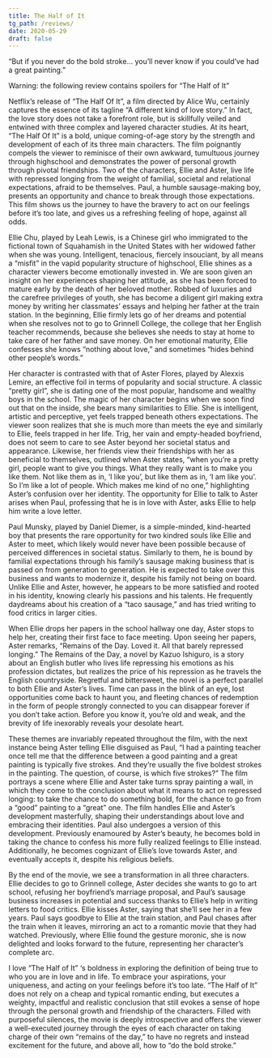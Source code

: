 ```yaml
---
title: The Half of It 
tg_path: /reviews/
date: 2020-05-29
draft: false
---
```

“But if you never do the bold stroke… you’ll never know if you could’ve had a great painting.”

Warning: the following review contains spoilers for “The Half of It”

Netflix’s release of “The Half Of It”, a film directed by Alice Wu, certainly captures the essence of its tagline “A different kind of love story.”  In fact, the love story does not take a forefront role, but is skillfully veiled and entwined with three complex and layered character studies.  At its heart, “The Half Of It” is a bold, unique coming-of-age story by the strength and development of each of its three main characters.  The film poignantly compels the viewer to reminisce of their own awkward, tumultuous journey through highschool and demonstrates the power of personal growth through pivotal friendships. Two of the characters, Ellie and Aster, live life with repressed longing from the weight of familial, societal and relational expectations, afraid to be themselves.  Paul, a humble sausage-making boy, presents an opportunity and chance to break through those expectations.   This film shows us the journey to have the bravery to act on our feelings before it’s too late, and gives us a refreshing feeling of hope, against all odds.

Ellie Chu, played by Leah Lewis, is a Chinese girl who immigrated to the fictional town of Squahamish in the United States with her widowed father when she was young.  Intelligent, tenacious, fiercely insouciant, by all means a “misfit” in the vapid popularity structure of highschool, Ellie shines as a character viewers become emotionally invested in.  We are soon given an insight on her experiences shaping her attitude, as she has been forced to mature early by the death of her beloved mother.   Robbed of luxuries and the carefree privileges of youth, she has become a diligent girl making extra money by writing her classmates’ essays and helping her father at the train station.  In the beginning, Ellie firmly lets go of her dreams and potential when she resolves not to go to Grinnell College, the college that her English teacher recommends, because she believes she needs to stay at home to take care of her father and save money.  On her emotional maturity, Ellie confesses she knows “nothing about love,” and sometimes “hides behind other people’s words.”

Her character is contrasted with that of Aster Flores, played by Alexxis Lemire, an effective foil in terms of popularity and social structure.  A classic “pretty girl”, she is dating one of the most popular, handsome and wealthy boys in the school.  The magic of her character begins when we soon find out that on the inside, she bears many similarities to Ellie.  She is intelligent, artistic and perceptive, yet feels trapped beneath others expectations.  The viewer soon realizes that she is much more than meets the eye and similarly to Ellie, feels trapped in her life.  Trig, her vain and empty-headed boyfriend, does not seem to care to see Aster beyond her societal status and appearance.  Likewise, her friends view their friendships with her as beneficial to themselves, outlined when Aster states, “when you’re a pretty girl, people want to give you things.  What they really want is to make you like them. Not like them as in, ‘I like you’, but like them as in, ‘I am like you’. So I’m like a lot of people. Which makes me kind of no one,” highlighting Aster’s confusion over her identity. The opportunity for Ellie to talk to Aster arises when Paul, professing that he is in love with Aster, asks Ellie to help him write a love letter.

Paul Munsky, played by Daniel Diemer, is a simple-minded, kind-hearted boy that presents the rare opportunity for two kindred souls like Ellie and Aster to meet, which likely would never have been possible because of perceived differences in societal status.  Similarly to them, he is bound by familial expectations through his family’s sausage making business that is passed on from generation to generation.  He is expected to take over this business and wants to modernize it, despite his family not being on board. Unlike Ellie and Aster, however, he appears to be more satisfied and rooted in his identity, knowing clearly his passions and his talents.  He frequently daydreams about his creation of a “taco sausage,” and has tried writing to food critics in larger cities.

When Ellie drops her papers in the school hallway one day, Aster stops to help her, creating their first face to face meeting.  Upon seeing her papers, Aster remarks, “Remains of the Day.  Loved it.  All that barely repressed longing.”  The Remains of the Day, a novel by Kazuo Ishiguro, is a story about an English butler who lives life repressing his emotions as his profession dictates, but realizes the price of his repression as he travels the English countryside.  Regretful and bittersweet, the novel is a perfect parallel to both Ellie and Aster’s lives.  Time can pass in the blink of an eye, lost opportunities come back to haunt you, and fleeting chances of redemption in the form of people strongly connected to you can disappear forever if you don’t take action.  Before you know it, you’re old and weak, and the brevity of life inexorably reveals your desolate heart.

These themes are invariably repeated throughout the film, with the next instance being Aster telling Ellie disguised as Paul, “I had a painting teacher once tell me that the difference between a good painting and a great painting is typically five strokes.  And they’re usually the five boldest strokes in the painting.  The question, of course, is which five strokes?” The film portrays a scene where Ellie and Aster take turns spray painting a wall, in which they come to the conclusion about what it means to act on repressed longing: to take the chance to do something bold, for the chance to go from a “good” painting to a “great” one.  The film handles Ellie and Aster’s development masterfully, shaping their understandings about love and embracing their identities. Paul also undergoes a version of this development.  Previously enamoured by Aster’s beauty, he becomes bold in taking the chance to confess his more fully realized feelings to Ellie instead.  Additionally, he becomes cognizant of Ellie’s love towards Aster, and eventually accepts it, despite his religious beliefs.

By the end of the movie, we see a transformation in all three characters.  Ellie decides to go to Grinnell college, Aster decides she wants to go to art school, refusing her boyfriend’s marriage proposal, and Paul’s sausage business increases in potential and success thanks to Ellie’s help in writing letters to food critics. Ellie kisses Aster, saying that she’ll see her in a few years.  Paul says goodbye to Ellie at the train station, and Paul chases after the train when it leaves, mirroring an act to a romantic movie that they had watched.  Previously, where Ellie found the gesture moronic, she is now delighted and looks forward to the future, representing her character’s complete arc.

I love “The Half of It” ‘s  boldness in exploring the definition of being true to who you are in love and in life.  To embrace your aspirations, your uniqueness, and acting on your feelings before it’s too late. “The Half of It” does not rely on a cheap and typical romantic ending, but executes a weighty, impactful and realistic conclusion that  still evokes a sense of hope through the personal growth and friendship of the characters.   Filled with purposeful silences, the movie is deeply introspective and offers the viewer a well-executed journey through the eyes of each character on taking charge of their own “remains of the day,” to have no regrets and instead excitement for the future, and above all, how to “do the bold stroke.”
